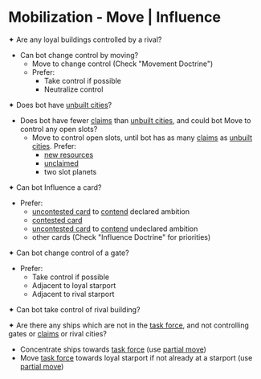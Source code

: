# Mobilization - Move | Influence

✦ <!-- priority=4 --> Are any loyal buildings controlled by a rival?

- Can bot change control by moving?
	- Move to change control (Check "Movement Doctrine")
	- Prefer:
		- Take control if possible
		- Neutralize control

✦ <!-- Expand for city priority=5 --> Does bot have <ins>unbuilt cities</ins>?

- Does bot have fewer <ins>claims</ins> than <ins>unbuilt cities</ins>, and could bot Move to control any open slots?
	- Move to control open slots, until bot has as many <ins>claims</ins> as <ins>unbuilt cities</ins>. Prefer:
		- <ins>new resources</ins>
		- <ins>unclaimed</ins>
		- two slot planets

✦ Can bot Influence a card?

- Prefer:
	- <!-- priority=8 --> <ins>uncontested card</ins> to <ins>contend</ins> declared ambition
	- <!-- priority=9 --> <ins>contested card</ins>
	- <ins>uncontested card</ins> to <ins>contend</ins> undeclared ambition
	- other cards (Check "Influence Doctrine" for priorities)

✦ Can bot change control of a gate?

- Prefer:
	- Take control if possible
	- Adjacent to loyal starport
	- Adjacent to rival starport

✦ <!-- priority=10 --> Can bot take control of rival building?

✦ Are there any ships which are not in the <ins>task force</ins>, and not controlling gates or <ins>claims</ins> or rival cities?

- Concentrate ships towards <ins>task force</ins> (use <ins>partial move</ins>)
- Move <ins>task force</ins> towards loyal starport if not already at a starport (use <ins>partial move</ins>)

<div class="pagebreak"> </div>
